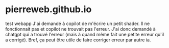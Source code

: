 # pierreweb.github.io
test webapp
J'ai demandé à copilot de m'écrire un petit shader. Il ne fonctionnait pas et copilot ne trouvait pas l'erreur. J'ai donc demandé à chatgpt qui a trouvé l'erreur (mais à quand même fait une petite erreur qu'il a corrigé).
Bref, ça peut être utile de faire corriger erreur par autre ia.
